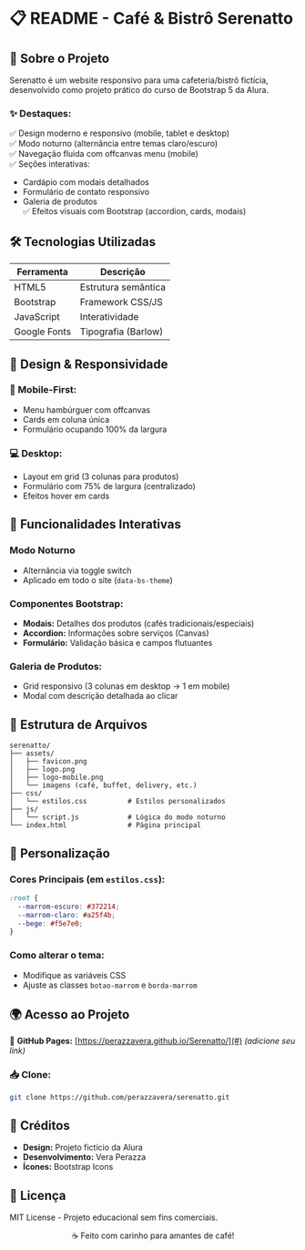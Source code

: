# 📋 README - Café & Bistrô Serenatto

## 🌟 Sobre o Projeto
Serenatto é um website responsivo para uma cafeteria/bistrô fictícia, desenvolvido como projeto prático do curso de Bootstrap 5 da Alura.

### ✨ Destaques:
✅ Design moderno e responsivo (mobile, tablet e desktop)  
✅ Modo noturno (alternância entre temas claro/escuro)  
✅ Navegação fluida com offcanvas menu (mobile)  
✅ Seções interativas:
- Cardápio com modais detalhados
- Formulário de contato responsivo
- Galeria de produtos  
✅ Efeitos visuais com Bootstrap (accordion, cards, modais)  

## 🛠️ Tecnologias Utilizadas
| Ferramenta | Descrição |
|------------|-------------|
| HTML5 | Estrutura semântica |
| Bootstrap | Framework CSS/JS |
| JavaScript | Interatividade |
| Google Fonts | Tipografia (Barlow) |

## 🎨 Design & Responsividade
### 📱 Mobile-First:
- Menu hambúrguer com offcanvas
- Cards em coluna única
- Formulário ocupando 100% da largura

### 💻 Desktop:
- Layout em grid (3 colunas para produtos)
- Formulário com 75% de largura (centralizado)
- Efeitos hover em cards

## 🚀 Funcionalidades Interativas
### Modo Noturno
- Alternância via toggle switch
- Aplicado em todo o site (`data-bs-theme`)

### Componentes Bootstrap:
- **Modais:** Detalhes dos produtos (cafés tradicionais/especiais)
- **Accordion:** Informações sobre serviços (Canvas)
- **Formulário:** Validação básica e campos flutuantes

### Galeria de Produtos:
- Grid responsivo (3 colunas em desktop → 1 em mobile)
- Modal com descrição detalhada ao clicar

## 📂 Estrutura de Arquivos
```
serenatto/  
├── assets/  
│   ├── favicon.png  
│   ├── logo.png  
│   ├── logo-mobile.png  
│   └── imagens (café, buffet, delivery, etc.)  
├── css/  
│   └── estilos.css          # Estilos personalizados  
├── js/  
│   └── script.js            # Lógica do modo noturno  
└── index.html               # Página principal  
```

## 🔧 Personalização
### Cores Principais (em `estilos.css`):
```css
:root {  
  --marrom-escuro: #372214;  
  --marrom-claro: #a25f4b;  
  --bege: #f5e7e0;  
}  
```
### Como alterar o tema:
- Modifique as variáveis CSS
- Ajuste as classes `botao-marrom` e `borda-marrom`

## 🌍 Acesso ao Projeto
🔗 **GitHub Pages:** [https://perazzavera.github.io/Serenatto/](#) *(adicione seu link)*

### 📥 Clone:
```bash
git clone https://github.com/perazzavera/serenatto.git
```

## 📝 Créditos
- **Design:** Projeto fictício da Alura
- **Desenvolvimento:** Vera Perazza
- **Ícones:** Bootstrap Icons

## 📜 Licença
MIT License - Projeto educacional sem fins comerciais.

<p align="center"> ☕ Feito com carinho para amantes de café! </p>
